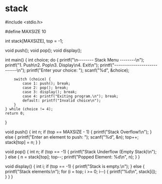 # stack
#include <stdio.h>

#define MAXSIZE 10

int stack[MAXSIZE], top = -1;

void push();
void pop();
void display();

int main() {
    int choice;
    do {
        printf("\n-------- Stack Menu --------\n");
        printf("1. Push\n2. Pop\n3. Display\n4. Exit\n");
        printf("----------------------------\n");
        printf("Enter your choice: ");
        scanf("%d", &choice);

        switch (choice) {
            case 1: push(); break;
            case 2: pop(); break;
            case 3: display(); break;
            case 4: printf("Exiting program.\n"); break;
            default: printf("Invalid choice\n");
        }
    } while (choice != 4);
    return 0;
}

void push() {
    int n;
    if (top == MAXSIZE - 1) {
        printf("Stack Overflow!\n");
    } else {
        printf("Enter an element to push: ");
        scanf("%d", &n);
        top++;
        stack[top] = n;
    }
}

void pop() {
    int n;
    if (top == -1) {
        printf("Stack Underflow (Empty Stack)\n");
    } else {
        n = stack[top];
        top--;
        printf("Popped Element: %d\n", n);
    }
}

void display() {
    int i;
    if (top == -1) {
        printf("Stack is empty.\n");
    } else {
        printf("Stack elements:\n");
        for (i = top; i >= 0; i--) {
            printf("%d\n", stack[i]);
        }
    }
}
